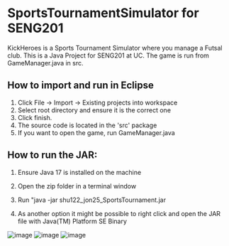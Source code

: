 ﻿# SportsTournamentSimulator for SENG201
KickHeroes is a Sports Tournament Simulator where you manage a Futsal club.
This is a Java Project for SENG201 at UC. 
The game is run from GameManager.java in src.


## How to import and run in Eclipse
1. Click File -> Import -> Existing projects into workspace
2. Select root directory and ensure it is the correct one
3. Click finish.
4. The source code is located in the 'src' package
5. If you want to open the game, run GameManager.java 

## How to run the JAR:

1. Ensure Java 17 is installed on the machine
2. Open the zip folder in a terminal window
3. Run "java -jar shu122_jon25_SportsTournament.jar

4. As another option it might be possible to right click and open the JAR file with Java(TM) Platform SE Binary

![image](https://github.com/user-attachments/assets/f7fccab9-54d2-4385-83ba-fa25422b3d7e)
![image](https://github.com/user-attachments/assets/51c7d0a6-e7f2-4709-b06c-edab224cdeb0)
![image](https://github.com/user-attachments/assets/bc13cd74-69fb-4b64-ab6e-38428168ba1f)
